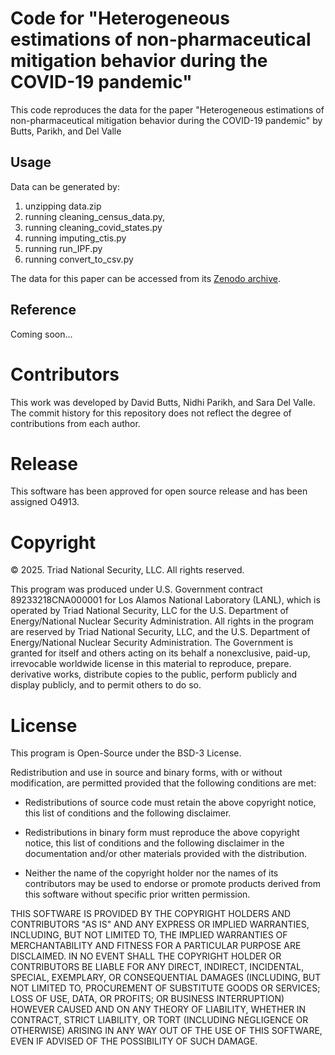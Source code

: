 # Code for "Heterogeneous estimations of non-pharmaceutical mitigation behavior during the COVID-19 pandemic"

This code reproduces the data for the paper "Heterogeneous estimations of non-pharmaceutical mitigation behavior during the COVID-19 pandemic" by Butts, Parikh, and Del Valle

## Usage

Data can be generated by:
1. unzipping data.zip
2. running cleaning\_census\_data.py,
3. running cleaning\_covid\_states.py
4. running imputing\_ctis.py
5. running run\_IPF.py
6. running convert\_to\_csv.py

The data for this paper can be accessed from its [Zenodo archive](https://zenodo.org/records/15177217?preview=1&token=eyJhbGciOiJIUzUxMiJ9.eyJpZCI6ImYwMmU5MjU5LTkyN2ItNDdjZS1iZmM5LTM1N2EwNGExMDMyNiIsImRhdGEiOnt9LCJyYW5kb20iOiJhZWZhZTE1ZmFiNDA5ODg4NDgyMDk5NTRkMWZmMGM2YiJ9.7E_LW7wNyb9o4BZva9U0hfX057Iwd2m_T3pYfiaV-Hqb-xhwuy5bv3-o_01wHWxFCrkmdUPBnXKlnoSk8AwEJg).

## Reference

Coming soon...

# Contributors

This work was developed by David Butts, Nidhi Parikh, and Sara Del Valle. The commit history for this repository does not reflect the degree of contributions from each author.

# Release

This software has been approved for open source release and has been assigned O4913.

# Copyright

© 2025. Triad National Security, LLC. All rights reserved.

This program was produced under U.S. Government contract 89233218CNA000001 for Los Alamos National Laboratory (LANL), which is operated by Triad National Security, LLC for the U.S. Department of Energy/National Nuclear Security Administration. All rights in the program are reserved by Triad National Security, LLC, and the U.S. Department of Energy/National Nuclear Security Administration. The Government is granted for itself and others acting on its behalf a nonexclusive, paid-up, irrevocable worldwide license in this material to reproduce, prepare. derivative works, distribute copies to the public, perform publicly and display publicly, and to permit others to do so.

# License

This program is Open-Source under the BSD-3 License.

Redistribution and use in source and binary forms, with or without modification, are permitted provided that the following conditions are met:

* Redistributions of source code must retain the above copyright notice, this list of conditions and the following disclaimer.

* Redistributions in binary form must reproduce the above copyright notice, this list of conditions and the following disclaimer in the documentation and/or other materials provided with the distribution.

* Neither the name of the copyright holder nor the names of its contributors may be used to endorse or promote products derived from this software without specific prior written permission.

THIS SOFTWARE IS PROVIDED BY THE COPYRIGHT HOLDERS AND CONTRIBUTORS "AS IS" AND ANY EXPRESS OR IMPLIED WARRANTIES, INCLUDING, BUT NOT LIMITED TO, THE IMPLIED WARRANTIES OF MERCHANTABILITY AND FITNESS FOR A PARTICULAR PURPOSE ARE DISCLAIMED. IN NO EVENT SHALL THE COPYRIGHT HOLDER OR CONTRIBUTORS BE LIABLE FOR ANY DIRECT, INDIRECT, INCIDENTAL, SPECIAL, EXEMPLARY, OR CONSEQUENTIAL DAMAGES (INCLUDING, BUT NOT LIMITED TO, PROCUREMENT OF SUBSTITUTE GOODS OR SERVICES; LOSS OF USE, DATA, OR PROFITS; OR BUSINESS INTERRUPTION) HOWEVER CAUSED AND ON ANY THEORY OF LIABILITY, WHETHER IN CONTRACT, STRICT LIABILITY, OR TORT (INCLUDING NEGLIGENCE OR OTHERWISE) ARISING IN ANY WAY OUT OF THE USE OF THIS SOFTWARE, EVEN IF ADVISED OF THE POSSIBILITY OF SUCH DAMAGE.
